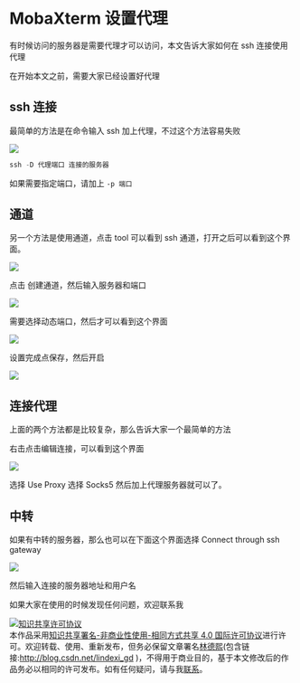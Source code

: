 # MobaXterm 设置代理

有时候访问的服务器是需要代理才可以访问，本文告诉大家如何在 ssh 连接使用代理

<!--more-->
<!-- csdn -->

<!-- 标签 ：MobaXterm，代理，ssh，服务器，proxy，vps,软件 -->

在开始本文之前，需要大家已经设置好代理

## ssh 连接

最简单的方法是在命令输入 ssh 加上代理，不过这个方法容易失败

![](http://7xqpl8.com1.z0.glb.clouddn.com/34fdad35-5dfe-a75b-2b4b-8c5e313038e2%2F2018213145431.jpg)

```csharp
ssh -D 代理端口 连接的服务器
```

如果需要指定端口，请加上 `-p 端口`

## 通道

另一个方法是使用通道，点击 tool 可以看到 ssh 通道，打开之后可以看到这个界面。

![](http://7xqpl8.com1.z0.glb.clouddn.com/34fdad35-5dfe-a75b-2b4b-8c5e313038e2%2F201821314568.jpg)

点击 创建通道，然后输入服务器和端口

![](http://7xqpl8.com1.z0.glb.clouddn.com/34fdad35-5dfe-a75b-2b4b-8c5e313038e2%2F2018213145618.jpg)

需要选择动态端口，然后才可以看到这个界面

![](http://7xqpl8.com1.z0.glb.clouddn.com/34fdad35-5dfe-a75b-2b4b-8c5e313038e2%2F2018213145656.jpg)

设置完成点保存，然后开启

![](http://7xqpl8.com1.z0.glb.clouddn.com/34fdad35-5dfe-a75b-2b4b-8c5e313038e2%2F2018213145741.jpg)

## 连接代理

上面的两个方法都是比较复杂，那么告诉大家一个最简单的方法

右击点击编辑连接，可以看到这个界面

![](http://7xqpl8.com1.z0.glb.clouddn.com/34fdad35-5dfe-a75b-2b4b-8c5e313038e2%2F201821314599.jpg)

选择 Use Proxy 选择 Socks5 然后加上代理服务器就可以了。

## 中转

如果有中转的服务器，那么也可以在下面这个界面选择 Connect through ssh gateway

![](http://7xqpl8.com1.z0.glb.clouddn.com/34fdad35-5dfe-a75b-2b4b-8c5e313038e2%2F201821314599.jpg)

然后输入连接的服务器地址和用户名

如果大家在使用的时候发现任何问题，欢迎联系我

<a rel="license" href="http://creativecommons.org/licenses/by-nc-sa/4.0/"><img alt="知识共享许可协议" style="border-width:0" src="https://licensebuttons.net/l/by-nc-sa/4.0/88x31.png" /></a><br />本作品采用<a rel="license" href="http://creativecommons.org/licenses/by-nc-sa/4.0/">知识共享署名-非商业性使用-相同方式共享 4.0 国际许可协议</a>进行许可。欢迎转载、使用、重新发布，但务必保留文章署名[林德熙](http://blog.csdn.net/lindexi_gd)(包含链接:http://blog.csdn.net/lindexi_gd )，不得用于商业目的，基于本文修改后的作品务必以相同的许可发布。如有任何疑问，请与我[联系](mailto:lindexi_gd@163.com)。 
